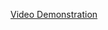 [Video Demonstration](https://softwaricacollege-my.sharepoint.com/:v:/g/personal/240328_softwarica_edu_np/EXfbmOPxVo1HgGB4qmr7TusBErbBsQDN_ynqUXABvxFOQg?nav=eyJyZWZlcnJhbEluZm8iOnsicmVmZXJyYWxBcHAiOiJPbmVEcml2ZUZvckJ1c2luZXNzIiwicmVmZXJyYWxBcHBQbGF0Zm9ybSI6IldlYiIsInJlZmVycmFsTW9kZSI6InZpZXciLCJyZWZlcnJhbFZpZXciOiJNeUZpbGVzTGlua0NvcHkifX0&e=yv5hb6)
